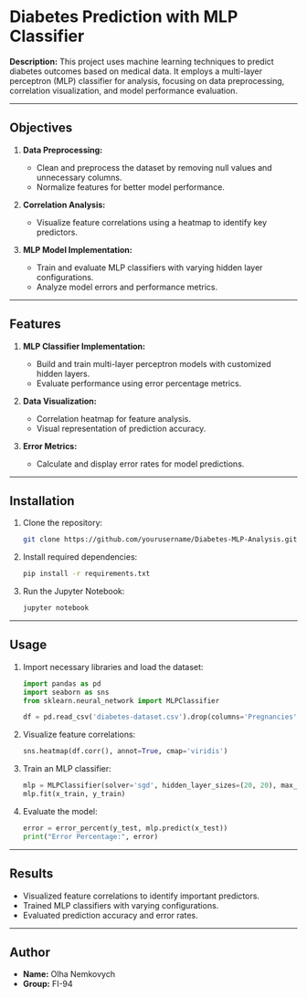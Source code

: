 # Diabetes Prediction with MLP Classifier

**Description:**
This project uses machine learning techniques to predict diabetes outcomes based on medical data. It employs a multi-layer perceptron (MLP) classifier for analysis, focusing on data preprocessing, correlation visualization, and model performance evaluation.

---

## Objectives

1. **Data Preprocessing:**
   - Clean and preprocess the dataset by removing null values and unnecessary columns.
   - Normalize features for better model performance.

2. **Correlation Analysis:**
   - Visualize feature correlations using a heatmap to identify key predictors.

3. **MLP Model Implementation:**
   - Train and evaluate MLP classifiers with varying hidden layer configurations.
   - Analyze model errors and performance metrics.

---

## Features

1. **MLP Classifier Implementation:**
   - Build and train multi-layer perceptron models with customized hidden layers.
   - Evaluate performance using error percentage metrics.

2. **Data Visualization:**
   - Correlation heatmap for feature analysis.
   - Visual representation of prediction accuracy.

3. **Error Metrics:**
   - Calculate and display error rates for model predictions.

---

## Installation

1. Clone the repository:
   ```bash
   git clone https://github.com/yourusername/Diabetes-MLP-Analysis.git
   ```
2. Install required dependencies:
   ```bash
   pip install -r requirements.txt
   ```
3. Run the Jupyter Notebook:
   ```bash
   jupyter notebook
   ```

---

## Usage

1. Import necessary libraries and load the dataset:
   ```python
   import pandas as pd
   import seaborn as sns
   from sklearn.neural_network import MLPClassifier

   df = pd.read_csv('diabetes-dataset.csv').drop(columns='Pregnancies', axis=1).dropna()
   ```
2. Visualize feature correlations:
   ```python
   sns.heatmap(df.corr(), annot=True, cmap='viridis')
   ```
3. Train an MLP classifier:
   ```python
   mlp = MLPClassifier(solver='sgd', hidden_layer_sizes=(20, 20), max_iter=1000)
   mlp.fit(x_train, y_train)
   ```
4. Evaluate the model:
   ```python
   error = error_percent(y_test, mlp.predict(x_test))
   print("Error Percentage:", error)
   ```

---

## Results

- Visualized feature correlations to identify important predictors.
- Trained MLP classifiers with varying configurations.
- Evaluated prediction accuracy and error rates.

---

## Author

- **Name:** Olha Nemkovych
- **Group:** FI-94
